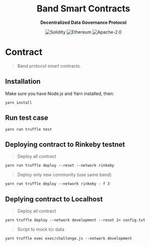<div align="center">
  <h1>
    Band Smart Contracts
  </h1>

  <p>
    <strong>Decentralized Data Governance Protocol</strong>

![Solidity](https://img.shields.io/badge/language-solidity-orange.svg?longCache=true&style=popout-square)
![Ethereum](https://img.shields.io/badge/platform-Ethereum-blue.svg?longCache=true&style=popout-square)
![Apache-2.0](https://img.shields.io/badge/license-Apache--2.0-green.svg?longCache=true&style=popout-square)

  </p>
</div>

# Contract

> Band protocol smart contracts.

## Installation

Make sure you have Node.js and Yarn installed, then:

```
yarn install
```

## Run test case

```
yarn run truffle test
```

## Deploying contract to Rinkeby testnet

> Deploy all contract

```
yarn run truffle deploy --reset --network rinkeby
```

> Deploy only new community (use same band)

```
yarn run truffle deploy --network rinkeby - f 3
```

## Deplying contract to Localhost

> Deploy all contract

```
yarn truffle deploy --network development --reset 2> config.txt
```

> Script to mock tcr data

```
yarn truffle exec exec/challenge.js --network development
```

